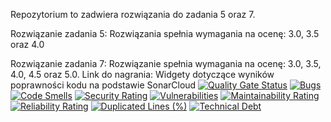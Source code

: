 Repozytorium to zadwiera rozwiązania do zadania 5 oraz 7.

Rozwiązanie zadania 5:
Rozwiązania spełnia wymagania na ocenę: 3.0, 3.5 oraz 4.0


Rozwiązanie zadania 7:
Rozwiązanie spełnia wymagania na ocenę: 3.0, 3.5, 4.0, 4.5 oraz 5.0.
Link do nagrania: 
Widgety dotyczące wyników poprawności kodu na podstawie SonarCloud
[![Quality Gate Status](https://sonarcloud.io/api/project_badges/measure?project=DorianBajorek_ebiznesZadanie5&metric=alert_status)](https://sonarcloud.io/summary/new_code?id=DorianBajorek_ebiznesZadanie5)
[![Bugs](https://sonarcloud.io/api/project_badges/measure?project=DorianBajorek_ebiznesZadanie5&metric=bugs)](https://sonarcloud.io/summary/new_code?id=DorianBajorek_ebiznesZadanie5)
[![Code Smells](https://sonarcloud.io/api/project_badges/measure?project=DorianBajorek_ebiznesZadanie5&metric=code_smells)](https://sonarcloud.io/summary/new_code?id=DorianBajorek_ebiznesZadanie5)
[![Security Rating](https://sonarcloud.io/api/project_badges/measure?project=DorianBajorek_ebiznesZadanie5&metric=security_rating)](https://sonarcloud.io/summary/new_code?id=DorianBajorek_ebiznesZadanie5)
[![Vulnerabilities](https://sonarcloud.io/api/project_badges/measure?project=DorianBajorek_ebiznesZadanie5&metric=vulnerabilities)](https://sonarcloud.io/summary/new_code?id=DorianBajorek_ebiznesZadanie5)
[![Maintainability Rating](https://sonarcloud.io/api/project_badges/measure?project=DorianBajorek_ebiznesZadanie5&metric=sqale_rating)](https://sonarcloud.io/summary/new_code?id=DorianBajorek_ebiznesZadanie5)
[![Reliability Rating](https://sonarcloud.io/api/project_badges/measure?project=DorianBajorek_ebiznesZadanie5&metric=reliability_rating)](https://sonarcloud.io/summary/new_code?id=DorianBajorek_ebiznesZadanie5)
[![Duplicated Lines (%)](https://sonarcloud.io/api/project_badges/measure?project=DorianBajorek_ebiznesZadanie5&metric=duplicated_lines_density)](https://sonarcloud.io/summary/new_code?id=DorianBajorek_ebiznesZadanie5)
[![Technical Debt](https://sonarcloud.io/api/project_badges/measure?project=DorianBajorek_ebiznesZadanie5&metric=sqale_index)](https://sonarcloud.io/summary/new_code?id=DorianBajorek_ebiznesZadanie5)
